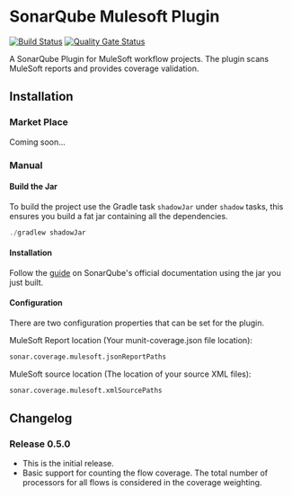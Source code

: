 # SonarQube Mulesoft Plugin

[![Build Status](https://travis-ci.org/UltimateSoftware/sonar-mulesoft.svg?branch=master)](https://travis-ci.org/UltimateSoftware/sonar-mulesoft) [![Quality Gate Status](https://sonarcloud.io/api/project_badges/measure?project=UltimateSoftware_sonar-mulesoft&metric=alert_status)](https://sonarcloud.io/dashboard?id=UltimateSoftware_sonar-mulesoft)

A SonarQube Plugin for MuleSoft workflow projects. The plugin scans MuleSoft reports and provides coverage validation.

## Installation
### Market Place
Coming soon...

### Manual
#### Build the Jar
To build the project use the Gradle task `shadowJar` under `shadow` tasks, this ensures you build a fat jar containing all the dependencies.
```java
./gradlew shadowJar
```

#### Installation
Follow the [guide](https://docs.sonarqube.org/latest/setup/install-plugin/) on SonarQube's official documentation using the jar you just built.

#### Configuration
There are two configuration properties that can be set for the plugin.

MuleSoft Report location (Your munit-coverage.json file location):
```bash
sonar.coverage.mulesoft.jsonReportPaths
```
MuleSoft source location (The location of your source XML files):
```bash
sonar.coverage.mulesoft.xmlSourcePaths
```
## Changelog
### Release 0.5.0
* This is the initial release.
* Basic support for counting the flow coverage. The total number of processors for all flows is considered in the coverage weighting.